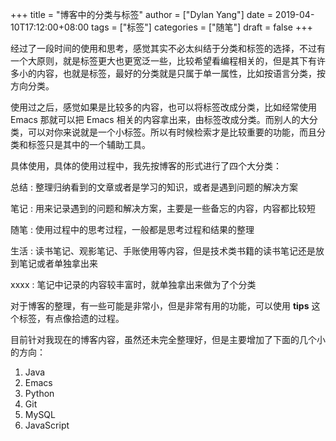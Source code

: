 +++
title = "博客中的分类与标签"
author = ["Dylan Yang"]
date = 2019-04-10T17:12:00+08:00
tags = ["标签"]
categories = ["随笔"]
draft = false
+++

经过了一段时间的使用和思考，感觉其实不必太纠结于分类和标签的选择，不过有一个大原则，就是标签更大也更宽泛一些，比较希望看编程相关的，但是其下有许多小的内容，也就是标签，最好的分类就是只属于单一属性，比如按语言分类，按方向分类。

使用过之后，感觉如果是比较多的内容，也可以将标签改成分类，比如经常使用
Emacs 那就可以把 Emacs 相关的内容拿出来，由标签改成分类。而别人的大分类，可以对你来说就是一个小标签。所以有时候检索才是比较重要的功能，而且分类和标签只是其中的一个辅助工具。

具体使用，具体的使用过程中，我先按博客的形式进行了四个大分类：

总结
: 整理归纳看到的文章或者是学习的知识，或者是遇到问题的解决方案

笔记
: 用来记录遇到的问题和解决方案，主要是一些备忘的内容，内容都比较短

随笔
: 使用过程中的思考过程，一般都是思考过程和结果的整理

生活
: 读书笔记、观影笔记、手账使用等内容，但是技术类书籍的读书笔记还是放到笔记或者单独拿出来

xxxx
: 笔记中记录的内容较丰富时，就单独拿出来做为了个分类

对于博客的整理，有一些可能是非常小，但是非常有用的功能，可以使用 **tips**
这个标签，有点像拾遗的过程。

目前针对我现在的博客内容，虽然还未完全整理好，但是主要增加了下面的几个小的方向：

1.  Java
2.  Emacs
3.  Python
4.  Git
5.  MySQL
6.  JavaScript
